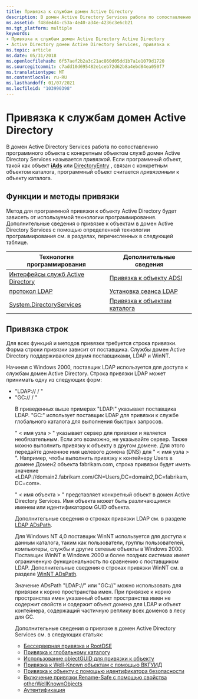 ```yaml
---
title: Привязка к службам домен Active Directory
description: В домен Active Directory Services работа по сопоставлению программного объекта с конкретным объектом служб домен Active Directory Services называется привязкой.
ms.assetid: f48de4d4-c53a-4e40-a34e-4236c3e6cb21
ms.tgt_platform: multiple
keywords:
- Привязка к службам домен Active Directory Active Directory
- Active Directory домен Active Directory Services, привязка к
ms.topic: article
ms.date: 05/31/2018
ms.openlocfilehash: 6f57aef2b2a3c21ac860d05dd1b7a1e1079d1720
ms.sourcegitcommit: c7add10d695482e1ceb72d62b8a4ebd84ea050f7
ms.translationtype: MT
ms.contentlocale: ru-RU
ms.lasthandoff: 01/07/2021
ms.locfileid: "103990398"
---
```

# <a name="binding-to-active-directory-domain-services"></a>Привязка к службам домен Active Directory

В домен Active Directory Services работа по сопоставлению программного объекта с конкретным объектом служб домен Active Directory Services называется *привязкой*. Если программный объект, такой как объект [**iAds**](/windows/desktop/api/iads/nn-iads-iads) или [DirectoryEntry](/dotnet/api/system.directoryservices.directoryentry?view=dotnet-plat-ext-3.1&preserve-view=true) , связан с конкретным объектом каталога, программный объект считается *привязанным* к объекту каталога.

## <a name="binding-functions-and-methods"></a>Функции и методы привязки

Метод для программной привязки к объекту Active Directory будет зависеть от используемой технологии программирования. Дополнительные сведения о привязке к объектам в домен Active Directory Services с помощью определенной технологии программирования см. в разделах, перечисленных в следующей таблице.



| Технология программирования                                                                       | Дополнительные сведения                                                           |
|----------------------------------------------------------------------------------------------|--------------------------------------------------------------------------------|
| [Интерфейсы служб Active Directory](/windows/desktop/ADSI/active-directory-service-interfaces-adsi)         | [Привязка к объекту ADSI](/windows/desktop/ADSI/binding-to-an-adsi-object)                    |
| [протокол LDAP](/previous-versions/windows/desktop/ldap/lightweight-directory-access-protocol-ldap-api) | [Установка сеанса LDAP](/previous-versions/windows/desktop/ldap/establishing-an-ldap-session)              |
| [System.DirectoryServices](/dotnet/api/system.directoryservices)                 | [Привязка к объектам каталога](/previous-versions/ms180840(v=vs.90)) |



 

## <a name="binding-strings"></a>Привязка строк

Для всех функций и методов привязки требуется строка привязки. Форма строки привязки зависит от поставщика. Службы домен Active Directory поддерживаются двумя поставщиками, LDAP и WinNT.

Начиная с Windows 2000, поставщик LDAP используется для доступа к службам домен Active Directory. Строка привязки LDAP может принимать одну из следующих форм:

-   "LDAP:// <host name> / <object name> "
-   "GC:// <host name> / <object name> "

В приведенных выше примерах "LDAP:" указывает поставщика LDAP. "GC:" использует поставщик LDAP для привязки к службе глобального каталога для выполнения быстрых запросов.

" &lt; имя узла &gt; " указывает сервер для привязки и является необязательным. Если это возможно, не указывайте сервер. Также можно выполнить привязку к объекту в другом домене. Для этого передайте доменное имя целевого домена (DNS) для " &lt; имя узла &gt; ". Например, чтобы выполнить привязку к контейнеру Users в домене Домен2 объекта fabrikam.com, строка привязки будет иметь значение «LDAP://domain2.fabrikam.com/CN=Users,DC=domain2,DC=fabrikam,DC=com».

" &lt; имя объекта &gt; " представляет конкретный объект в домен Active Directory Services. Имя объекта может быть различающимся именем или идентификатором GUID объекта.

Дополнительные сведения о строках привязки LDAP см. в разделе [LDAP ADsPath](/windows/desktop/ADSI/ldap-adspath).

Для Windows NT 4,0 поставщик WinNT используется для доступа к данным каталога, таким как пользователи, группы пользователей, компьютеры, службы и другие сетевые объекты в Windows 2000. Поставщик WinNT в Windows 2000 и более поздних системах имеет ограниченную функциональность по сравнению с поставщиком LDAP. Дополнительные сведения о строках привязки WinNT см. в разделе [WinNT ADsPath](/windows/desktop/ADSI/winnt-adspath).

Значение ADsPath "LDAP://" или "GC://" можно использовать для привязки к корню пространства имен. При привязке к корню пространства имен указанный объект пространства имен не содержит свойств и содержит объект домена для LDAP и объект контейнера, содержащий частичную реплику всех доменов в лесу для GC.

Дополнительные сведения о привязке в домен Active Directory Services см. в следующих статьях:

-   [Бессерверная привязка и RootDSE](serverless-binding-and-rootdse.md)
-   [Привязка к глобальному каталогу](binding-to-the-global-catalog.md)
-   [Использование objectGUID для привязки к объекту](using-objectguid-to-bind-to-an-object.md)
-   [Привязка к Well-Known объектам с помощью ВКГУИД](binding-to-well-known-objects-using-wkguid.md)
-   [Привязка к объекту с помощью идентификатора безопасности](binding-to-an-object-using-a-sid.md)
-   [Включение привязки Rename-Safe с помощью свойства otherWellKnownObjects](enabling-rename-safe-binding-with-the-otherwellknownobjects-property.md)
-   [Аутентификация](authentication.md)

 

 
